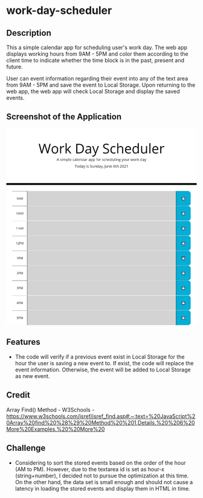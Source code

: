 # work-day-scheduler

## Description
This a simple calendar app for scheduling user's work day. The web app displays working hours from 9AM - 5PM and color them according to the client time to indicate whether the time block is in the past, present and future.

User can event information regarding their event into any of the text area from 9AM - 5PM and save the event to Local Storage. Upon returning to the web app, the web app will check Local Storage and display the saved events.

## Screenshot of the Application

![Screenshot of Work Day Scheduler](assets/img/screenshot.jpeg)

## Features
- The code will verify if a previous event exist in Local Storage for the hour the user is saving a new event to. If exist, the code will replace the event information. Otherwise, the event will be added to Local Storage as new event.

## Credit
Array Find() Method - W3Schools - https://www.w3schools.com/jsref/jsref_find.asp#:~:text=%20JavaScript%20Array%20find%20%28%29%20Method%20%201,Details.%20%206%20More%20Examples.%20%20More%20

## Challenge
- Considering to sort the stored events based on the order of the hour (AM to PM). However, due to the textarea id is set as hour-x (string+number), I decided not to pursue the optimization at this time. On the other hand, the data set is small enough and should not cause a latency in loading the stored events and display them in HTML in time.